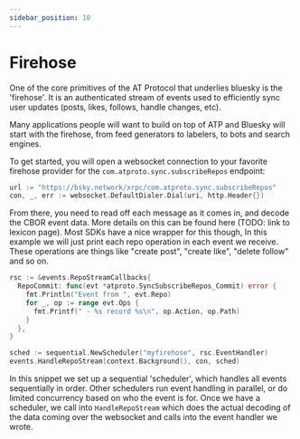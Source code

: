 ```yaml
---
sidebar_position: 10
---
```


# Firehose

One of the core primitives of the AT Protocol that underlies bluesky is the
'firehose'. It is an authenticated stream of events used to efficiently sync
user updates (posts, likes, follows, handle changes, etc).

Many applications people will want to build on top of ATP and Bluesky will
start with the firehose, from feed generators to labelers, to bots and search
engines.

To get started, you will open a websocket connection to your favorite firehose provider for the `com.atproto.sync.subscribeRepos` endpoint:

```go
url := "https://bsky.network/xrpc/com.atproto.sync.subscribeRepos"
con, _, err := websocket.DefaultDialer.Dial(uri, http.Header{})
```

From there, you need to read off each message as it comes in, and decode the
CBOR event data. More details on this can be found here (TODO: link to lexicon
page).
Most SDKs have a nice wrapper for this though, In this example we will just
print each repo operation in each event we receive. These operations are things
like "create post", "create like", "delete follow" and so on.

```go
rsc := &events.RepoStreamCallbacks{
  RepoCommit: func(evt *atproto.SyncSubscribeRepos_Commit) error {
    fmt.Println("Event from ", evt.Repo)
    for _, op := range evt.Ops {
      fmt.Printf(" - %s record %s\n", op.Action, op.Path)
    }
  },
}

sched := sequential.NewScheduler("myfirehose", rsc.EventHandler)
events.HandleRepoStream(context.Background(), con, sched)
```

In this snippet we set up a sequential 'scheduler', which handles all events
sequentially in order. Other schedulers run event handling in parallel, or do
limited concurrency based on who the event is for.
Once we have a scheduler, we call into `HandleRepoStream` which does the actual
decoding of the data coming over the websocket and calls into the event handler
we wrote.
